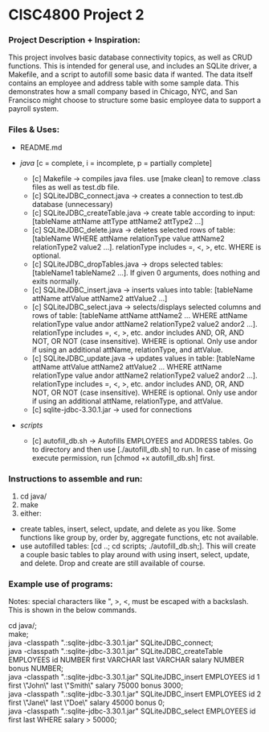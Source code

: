 # CISC4800 Project 2  

### Project Description + Inspiration:  
This project involves basic database connectivity topics, as well as CRUD functions. This is intended for general use, and includes an SQLite driver, a Makefile, and a script to autofill some basic data if wanted. The data itself contains an employee and address table with some sample data. This demonstrates how a small company based in Chicago, NYC, and San Francisco might choose to structure some basic employee data to support a payroll system.
### Files & Uses:  

- README.md  

- *java* [c = complete, i = incomplete, p = partially complete]
  - [c] Makefile -> compiles java files. use [make clean] to remove .class files as well as test.db file.
  - [c] SQLiteJDBC_connect.java -> creates a connection to test.db database (unnecessary)  
  - [c] SQLiteJDBC_createTable.java -> create table according to input: [tableName attName attType attName2 attType2 ...]  
  - [c] SQLiteJDBC_delete.java -> deletes selected rows of table: [tableName WHERE attName relationType value attName2 relationType2 value2 ...]. relationType includes =, <, >, etc. WHERE is optional.  
  - [c] SQLiteJDBC_dropTables.java -> drops selected tables: [tableName1 tableName2 ...]. If given 0 arguments, does nothing and exits normally.
  - [c] SQLiteJDBC_insert.java  -> inserts values into table: [tableName attName attValue attName2 attValue2 ...]  
  - [c] SQLiteJDBC_select.java -> selects/displays selected columns and rows of table: [tableName attName attName2 ... WHERE attName relationType value andor attName2 relationType2 value2 andor2 ...]. relationType includes =, <, >, etc. andor includes AND, OR, AND NOT, OR NOT (case insensitive). WHERE is optional. Only use andor if using an additional attName, relationType, and attValue.
  - [c] SQLiteJDBC_update.java -> updates values in table: [tableName attName attValue attName2 attValue2 ... WHERE attName relationType value andor attName2 relationType2 value2 andor2 ...]. relationType includes =, <, >, etc. andor includes AND, OR, AND NOT, OR NOT (case insensitive). WHERE is optional. Only use andor if using an additional attName, relationType, and attValue.
  - [c] sqlite-jdbc-3.30.1.jar -> used for connections

- *scripts*
  - [c] autofill_db.sh -> Autofills EMPLOYEES and ADDRESS tables. Go to directory and then use [./autofill_db.sh] to run. In case of missing execute permission, run [chmod +x autofill_db.sh] first.

### Instructions to assemble and run:  
1. cd java/
2. make
3. either:
  - create tables, insert, select, update, and delete as you like. Some functions like group by, order by, aggregate functions, etc not available.  
  - use autofilled tables: [cd ..; cd scripts; ./autofill_db.sh;]. This will create a couple basic tables to play around with using insert, select, update, and delete. Drop and create are still available of course. 


### Example use of programs:
Notes: special characters like ", >, <, must be escaped with a backslash. This is shown in the below commands.

cd java/;  
make;  
java -classpath ".:sqlite-jdbc-3.30.1.jar" SQLiteJDBC_connect;  
java -classpath ".:sqlite-jdbc-3.30.1.jar" SQLiteJDBC_createTable EMPLOYEES id NUMBER first VARCHAR last VARCHAR salary NUMBER bonus NUMBER;  
java -classpath ".:sqlite-jdbc-3.30.1.jar" SQLiteJDBC_insert EMPLOYEES id 1 first \\"John\\" last \\"Smith\\" salary 75000 bonus 3000;  
java -classpath ".:sqlite-jdbc-3.30.1.jar" SQLiteJDBC_insert EMPLOYEES id 2 first \\"Jane\\" last \\"Doe\\" salary 45000 bonus 0;  
java -classpath ".:sqlite-jdbc-3.30.1.jar" SQLiteJDBC_select EMPLOYEES id first last WHERE salary \> 50000;  
